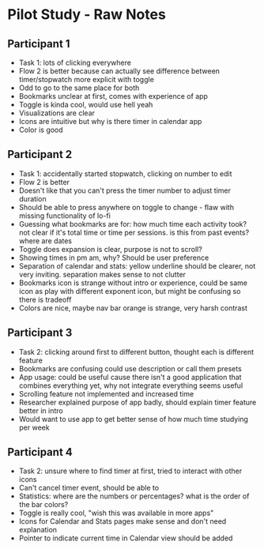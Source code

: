 # Pilot Study - Raw Notes

## Participant 1

- Task 1: lots of clicking everywhere
- Flow 2 is better because can actually see difference between timer/stopwatch more explicit with toggle
- Odd to go to the same place for both
- Bookmarks unclear at first, comes with experience of app
- Toggle is kinda cool, would use hell yeah
- Visualizations are clear
- Icons are intuitive but why is there timer in calendar app
- Color is good

## Participant 2

- Task 1: accidentally started stopwatch, clicking on number to edit
- Flow 2 is better
- Doesn't like that you can't press the timer number to adjust timer duration
- Should be able to press anywhere on toggle to change - flaw with missing functionality of lo-fi
- Guessing what bookmarks are for: how much time each activity took? not clear if it's total time or time per sessions. is this from past events? where are dates
- Toggle does expansion is clear, purpose is not to scroll?
- Showing times in pm am, why? Should be user preference
- Separation of calendar and stats: yellow underline should be clearer, not very inviting. separation makes sense to not clutter
- Bookmarks icon is strange without intro or experience, could be same icon as play with different exponent icon, but might be confusing so there is tradeoff
- Colors are nice, maybe nav bar orange is strange, very harsh contrast


## Participant 3

- Task 2: clicking around first to different button, thought each is different feature
- Bookmarks are confusing could use description or call them presets
- App usage: could be useful cause there isn't a good application that combines everything yet, why not integrate everything seems useful
- Scrolling feature not implemented and increased time
- Researcher explained purpose of app badly, should explain timer feature better in intro
- Would want to use app to get better sense of how much time studying per week

## Participant 4
- Task 2: unsure where to find timer at first, tried to interact with other icons
- Can't cancel timer event, should be able to
- Statistics: where are the numbers or percentages? what is the order of the bar colors?
- Toggle is really cool, "wish this was available in more apps"
- Icons for Calendar and Stats pages make sense and don't need explanation
- Pointer to indicate current time in Calendar view should be added
